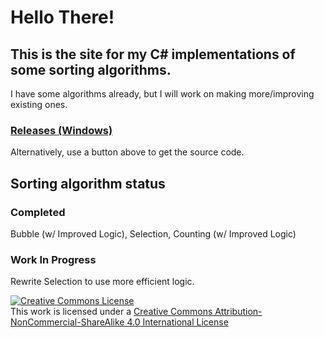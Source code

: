 # Hello There!
## This is the site for my C# implementations of some sorting algorithms.
I have some algorithms already, but I will work on making more/improving existing ones.
### [Releases (Windows)](https://github.com/cainy-a/bubble-sort/releases)
Alternatively, use a button above to get the source code.
## Sorting algorithm status
### Completed
Bubble (w/ Improved Logic), Selection, Counting (w/ Improved Logic)
### Work In Progress
Rewrite Selection to use more efficient logic.

<!--- Creative Commons Badge --->
[![Creative Commons License](https://i.creativecommons.org/l/by-nc-sa/4.0/88x31.png)](http://creativecommons.org/licenses/by-nc-sa/4.0/)  
This work is licensed under a [Creative Commons Attribution-NonCommercial-ShareAlike 4.0 International License](http://creativecommons.org/licenses/by-nc-sa/4.0/)
